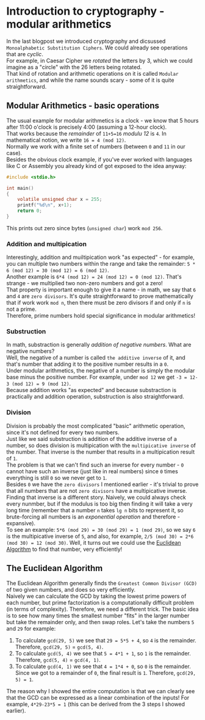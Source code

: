 # Introduction to cryptography - modular arithmetics
In the last blogpost we introduced cryptography and dicsussed `Monoalphabetic Substitution Ciphers`. We could already see operations that are *cyclic*.  
For example, in Caesar Cipher we *rotated* the letters by 3, which we could imagine as a "circle" with the 26 letters being rotated.  
That kind of rotation and arithmetic operations on it is called `Modular arithmetics`, and while the name sounds scary - some of it is quite straightforward.

## Modular Arithmetics - basic operations
The usual example for modular arithmetics is a clock - we know that 5 hours after 11:00 o'clock is precisely 4:00 (assuming a 12-hour clock).  
That works because the *remainder* of `11+5=16` *modulu 12* is `4`. In mathematical notion, we write `16 = 4 (mod 12)`.  
Normally we work with a finite set of numbers (between `0` and `11` in our case).  
Besides the obvious clock example, if you've ever worked with languages like C or Assembly you already kind of got exposed to the idea anyway:

```c
#include <stdio.h>

int main()
{
    volatile unsigned char x = 255;
    printf("%d\n", x+1);
    return 0;
}
```

This prints out zero since bytes (`unsigned char`) work `mod 256`.

### Addition and multipication
Interestingly, addition and muiltipication work "as expected" - for example, you can multiple two numbers within the range and take the remainder: `5 * 6 (mod 12) = 30 (mod 12) = 6 (mod 12)`.  
Another example is `6*4 (mod 12) = 24 (mod 12) = 0 (mod 12)`. That's strange - we multiplied two non-zero numbers and got a zero!  
That property is important enough to give it a name - in math, we say that `6` and `4` are `zero divisors`. It's quite straightforward to prove mathematically that if work work `mod n`, then there must be zero divisors if and only if `n` is not a prime.  
Therefore, prime numbers hold special significance in modular arithmetics!

### Substruction
In math, substraction is generally *addition of negative numbers*. What are negative numbers?  
Well, the negative of a number is called `the additive inverse` of it, and that's number that adding it to the positive number results in a `0`.  
Under modular arithmetics, the negative of a number is simply the modular base minus the positive number. For example, under `mod 12` we get `-3 = 12-3 (mod 12) = 9 (mod 12)`.  
Because addition works "as expected" and because substraction is practically and addition operation, substruction is also straightforward.

### Division
Division is probably the most complicated "basic" arithmetic operation, since it's not defined for every two numbers.  
Just like we said substruction is addition of the additive inverse of a number, so does division is multipication with the `multipicative inverse` of the number. That inverse is the number that results in a multipication result of `1`.  
The problem is that we can't find such an inverse for every number - `0` cannot have such an inverse (just like in real numbers) since `0` times everything is still `0` so we never get to `1`.  
Besides `0` we have the `zero divisors` I mentioned earlier - it's trivial to prove that all numbers that are not `zero divisors` have a multipicative inverse.  
Finding that inverse is a different story. Naively, we could always check every nunmber, but if the modulus is too big then finding it will take a very long time (remember that a number `n` takes `lg n` bits to represent it, so brute-forcing all numbers is an *exponential operation* and therefore - expansive).  
To see an example: `5*6 (mod 29) = 30 (mod 29) = 1 (mod 29)`, so we say `6` is the multipicative inverse of `5`, and also, for example, `2/5 (mod 30) = 2*6 (mod 30) = 12 (mod 30)`.
Well, it turns out we could use the [Euclidean Algorithm](https://en.wikipedia.org/wiki/Euclidean_algorithm) to find that number, very efficiently!

## The Euclidean Algorithm
The Euclidean Algorithm generally finds the `Greatest Common Divisor (GCD)` of two given numbers, and does so very efficiently.  
Naively we can calculate the GCD by taking the lowest prime powers of each number, but prime factorization is a computationally difficult problem (in terms of complexity). Therefore, we need a different trick.
The basic idea is to see how many times the smallest number "fits" in the larger number but take the remainder only, and then swap roles.
Let's take the numbers `5` and `29` for example:
1. To calculate `gcd(29, 5)` we see that `29 = 5*5 + 4`, so `4` is the remainder. Therefore, `gcd(29, 5)` = `gcd(5, 4)`.
2. To calculate `gcd(5, 4)` we see that `5 = 4*1 + 1`, so `1` is the remainder. Therefore, `gcd(5, 4)` = `gcd(4, 1)`.
3. To calculate `gcd(4, 1)` we see that `4 = 1*4 + 0`, so `0` is the remainder. Since we got to a remainder of `0`, the final result is `1`.
Therefore, `gcd(29, 5) = 1`.

The reason why I showed the entire computation is that we can clearly see that the GCD can be expressed as a linear combination of the inputs!
For example, `4*29-23*5 = 1` (this can be derived from the 3 steps I showed earlier). 



